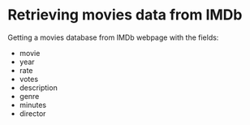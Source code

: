 # Retrieving movies data from IMDb
Getting a movies database from IMDb webpage with the fields:
* movie	
* year	
* rate	
* votes	
* description	
* genre	
* minutes	
* director

